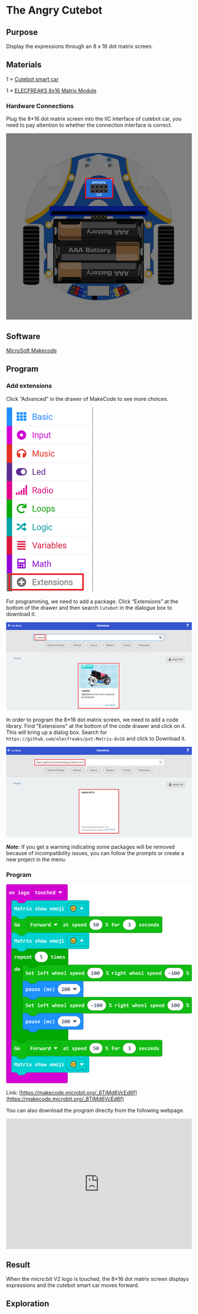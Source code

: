# The Angry Cutebot

## Purpose
Display the expressions through an 8 x 16 dot matrix screen.

## Materials

1 × [Cutebot smart car](https://shop.elecfreaks.com/products/elecfreaks-micro-bit-smart-cutebot-kit-without-micro-bit-board?_pos=1&_sid=4c6909119&_ss=r)

1 × [ELECFREAKS 8x16 Matrix Module](https://shop.elecfreaks.com/products/elecfreaks-8x16-matrix-module?_pos=1&_sid=38247e8ea&_ss=r)




### Hardware Connections
Plug the 8*16 dot matrix screen into the IIC interface of cutebot car, you need to pay attention to whether the connection interface is correct.

![](./images/cutebot-case-25-step-01.png)



## Software
[MicroSoft Makecode](https://makecode.microbit.org/#)

## Program
### Add extensions
Click “Advanced” in the drawer of MakeCode to see more choices.

![](./images/cutebot-case-24-01.png)

For programming, we need to add a package. Click “Extensions” at the bottom of the drawer and then search `Cutebot` in the dialogue box to download it.

![](./images/cutebot-case-24-02.png)


In order to program the 8*16 dot matrix screen, we need to add a code library. Find "Extensions" at the bottom of the code drawer and click on it. This will bring up a dialog box. Search for ` https://github.com/elecfreaks/pxt-Matrix-8x16 ` and click to Download it.

![](./images/cutebot-case-25-03.png)

***Note:*** If you get a warning indicating some packages will be removed because of incompatibility issues, you can follow the prompts or create a new project in the menu.

### Program

![](./images/cutebot-case-25-04.png)

Link: [https://makecode.microbit.org/_8TiMd6VcEd6f](https://makecode.microbit.org/_8TiMd6VcEd6f)

You can also download the program directly from the following webpage.

<div style="position:relative;height:0;padding-bottom:70%;overflow:hidden;">
<iframe style="position:absolute;top:0;left:0;width:100%;height:100%;" src="https://makecode.microbit.org/#pub:https://makecode.microbit.org/_8TiMd6VcEd6f" frameborder="0" sandbox="allow-popups allow-forms allow-scripts allow-same-origin">
</iframe>
</div>  


## Result

When the micro:bit V2 logo is touched, the 8×16 dot matrix screen displays expressions and the cutebot smart car moves forward.


## Exploration

